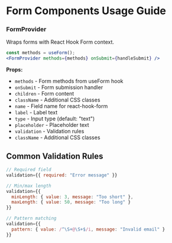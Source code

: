 # Form Components Usage Guide

### FormProvider
Wraps forms with React Hook Form context.

```jsx
const methods = useForm();
<FormProvider methods={methods} onSubmit={handleSubmit} />
```

**Props:**
- `methods` - Form methods from useForm hook
- `onSubmit` - Form submission handler
- `children` - Form content
- `className` - Additional CSS classes
- `name` - Field name for react-hook-form
- `label` - Label text
- `type` - Input type (default: "text")
- `placeholder` - Placeholder text
- `validation` - Validation rules
- `className` - Additional CSS classes

## Common Validation Rules
```jsx
// Required field
validation={{ required: "Error message" }}

// Min/max length
validation={{ 
  minLength: { value: 3, message: "Too short" },
  maxLength: { value: 50, message: "Too long" }
}}

// Pattern matching
validation={{ 
  pattern: { value: /^\S+@\S+$/i, message: "Invalid email" }
}}
```
